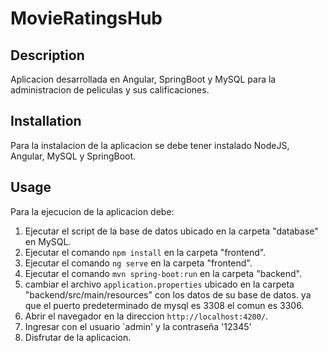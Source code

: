 # MovieRatingsHub

## Description
Aplicacion desarrollada en Angular, SpringBoot y MySQL para la administracion de peliculas y sus calificaciones.

## Installation
Para la instalacion de la aplicacion se debe tener instalado NodeJS, Angular, MySQL y SpringBoot.

## Usage
Para la ejecucion de la aplicacion debe:
1. Ejecutar el script de la base de datos ubicado en la carpeta "database" en MySQL.
2. Ejecutar el comando `npm install` en la carpeta "frontend".
3. Ejecutar el comando `ng serve` en la carpeta "frontend".
4. Ejecutar el comando `mvn spring-boot:run` en la carpeta "backend".
5. cambiar el archivo `application.properties` ubicado en la carpeta "backend/src/main/resources" con los datos de su base de datos. ya que el puerto predeterminado de mysql es 3308 el comun es 3306.
6. Abrir el navegador en la direccion `http://localhost:4200/`.
7. Ingresar con el usuario `admin' y la contraseña '12345'
8. Disfrutar de la aplicacion.


